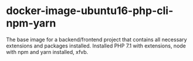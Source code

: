 # docker-image-ubuntu16-php-cli-npm-yarn
The base image for a backend/frontend project that contains all necessary extensions and packages installed. Installed PHP 7.1 with extensions, node with npm and yarn installed, xfvb.
